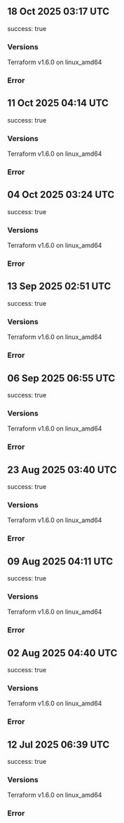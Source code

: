 ## 18 Oct 2025 03:17 UTC

success: true

### Versions

Terraform v1.6.0
on linux_amd64

### Error

## 11 Oct 2025 04:14 UTC

success: true

### Versions

Terraform v1.6.0
on linux_amd64

### Error

## 04 Oct 2025 03:24 UTC

success: true

### Versions

Terraform v1.6.0
on linux_amd64

### Error

## 13 Sep 2025 02:51 UTC

success: true

### Versions

Terraform v1.6.0
on linux_amd64

### Error

## 06 Sep 2025 06:55 UTC

success: true

### Versions

Terraform v1.6.0
on linux_amd64

### Error

## 23 Aug 2025 03:40 UTC

success: true

### Versions

Terraform v1.6.0
on linux_amd64

### Error

## 09 Aug 2025 04:11 UTC

success: true

### Versions

Terraform v1.6.0
on linux_amd64

### Error

## 02 Aug 2025 04:40 UTC

success: true

### Versions

Terraform v1.6.0
on linux_amd64

### Error

## 12 Jul 2025 06:39 UTC

success: true

### Versions

Terraform v1.6.0
on linux_amd64

### Error

